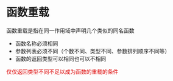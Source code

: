 # 函数重载

函数重载是指在同一作用域中声明几个类似的同名函数
- 函数名称必须相同
- 参数列表必须不同（个数不同、类型不同、参数排列顺序不同等）
- 函数的返回类型可以相同也可以不相同

<font color="#dd0000">仅仅返回类型不同不足以成为函数的重载的条件</font><br />